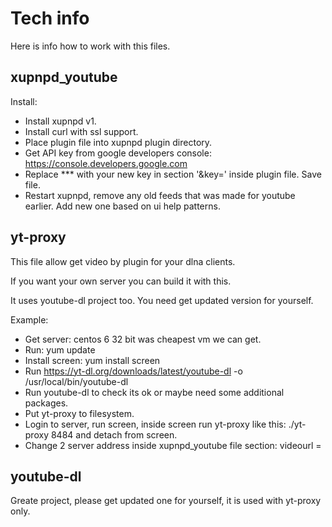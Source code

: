 # Tech info
  Here is info how to work with this files.
  

## xupnpd_youtube

  Install:
  
  - Install xupnpd v1.
  - Install curl with ssl support.
  - Place plugin file into xupnpd plugin directory.
  - Get API key from google developers console: https://console.developers.google.com
  - Replace *** with your new key in section '&key=' inside plugin file. Save file.
  - Restart xupnpd, remove any old feeds that was made for youtube earlier. Add new one based on ui help patterns.
  
  
## yt-proxy

  This file allow get video by plugin for your dlna clients.
  
  If you want your own server you can build it with this.
  
  It uses youtube-dl project too. You need get updated version for yourself.
  
  Example:
  
   - Get server: centos 6 32 bit was cheapest vm we can get.
   - Run: yum update
   - Install screen: yum install screen
   - Run https://yt-dl.org/downloads/latest/youtube-dl -o /usr/local/bin/youtube-dl
   - Run youtube-dl to check its ok or maybe need some additional packages.
   - Put yt-proxy to filesystem.
   - Login to server, run screen, inside screen run yt-proxy like this: ./yt-proxy 8484 and detach from screen.
   - Change 2 server address inside xupnpd_youtube file section: videourl =
  
  
## youtube-dl

  Greate project, please get updated one for yourself, it is used with yt-proxy only.
